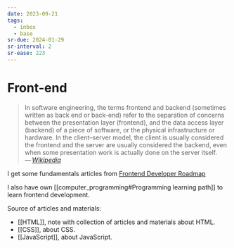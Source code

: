 ```yaml
---
date: 2023-09-21
tags:
  - inbox
  - base
sr-due: 2024-01-29
sr-interval: 2
sr-ease: 223
---
```


# Front-end

> In software engineering, the terms frontend and backend (sometimes written as
> back end or back-end) refer to the separation of concerns between the
> presentation layer (frontend), and the data access layer (backend) of a piece
> of software, or the physical infrastructure or hardware. In the client–server
> model, the client is usually considered the frontend and the server are
> usually considered the backend, even when some presentation work is actually
> done on the server itself.\
> — <cite>[Wikipedia](https://en.wikipedia.org/wiki/Frontend_and_backend)</cite>

I get some fundamentals articles from [Frontend Developer Roadmap](https://roadmap.sh/frontend)

I also have own
[[computer_programming#Programming learning path]] to learn
frontend development.

Source of articles and materials:

- [[HTML]], note with collection of articles and materials about HTML.
- [[CSS]], about CSS.
- [[JavaScript]], about JavaScript.
